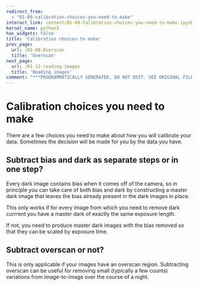 ```yaml
---
redirect_from:
  - "01-09-calibration-choices-you-need-to-make"
interact_link: content/01-09-Calibration-choices-you-need-to-make.ipynb
kernel_name: python3
has_widgets: false
title: 'Calibration choices to make'
prev_page:
  url: /01-08-Overscan
  title: 'Overscan'
next_page:
  url: /01-11-reading-images
  title: 'Reading images'
comment: "***PROGRAMMATICALLY GENERATED, DO NOT EDIT. SEE ORIGINAL FILES IN /content***"
---
```


# Calibration choices you need to make

There are a few choices you need to make about how you will calibrate your data. Sometimes the decision will be made for you by the data you have.

## Subtract bias and dark as separate steps or in one step?

Every dark image contains bias when it comes off of the camera, so in principle you can take care of both bias and dark by constructing a master dark image that leaves the bias already present in the dark images in place.

This only works if for every image from which you need to remove dark currrent you have a master dark of exactly the same exposure length.

If not, you need to produce master dark images with the bias removed so that they can be scaled by exposure time. 

## Subtract overscan or not?

This is only applicable if your images have an overscan region. Subtracting overscan can be useful for removing small (typically a few counts) variations from image-to-image over the course of a night. 
